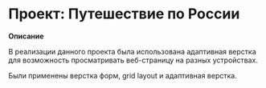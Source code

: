 # Проект: Путешествие по России

**Описание**

В реализации данного проекта была использована адаптивная верстка для возможность просматривать веб-страницу на разных устройствах.

Были применены верстка форм, grid layout и адаптивная верстка. 
